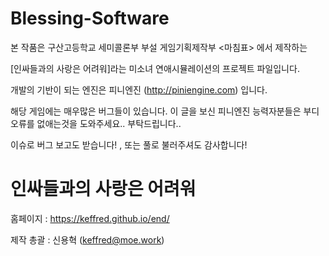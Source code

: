 # Blessing-Software

본 작품은 구산고등학교 세미콜론부 부설 게임기획제작부 <마침표> 에서 제작하는 

[인싸들과의 사랑은 어려워]라는 미소녀 연애시뮬레이션의 프로젝트 파일입니다.

개발의 기반이 되는 엔진은 피니엔진 (http://piniengine.com) 입니다.

해당 게임에는 매우많은 버그들이 있습니다. 이 글을 보신 피니엔진 능력자분들은 부디 오류를 없애는것을 도와주세요.. 부탁드립니다..

이슈로 버그 보고도 받습니다! , 또는 풀로 불러주셔도 감사합니다!

# 인싸들과의 사랑은 어려워

홈페이지 : https://keffred.github.io/end/

제작 총괄 : 신용혁 (keffred@moe.work)
